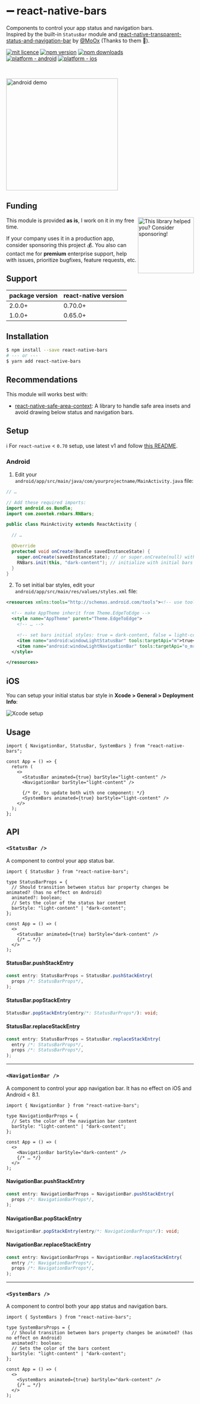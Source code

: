 # ➖ react-native-bars

Components to control your app status and navigation bars.<br />
Inspired by the built-in `StatusBar` module and [react-native-transparent-status-and-navigation-bar](https://github.com/MoOx/react-native-transparent-status-and-navigation-bar) by [@MoOx](https://github.com/MoOx) (Thanks to them 💖).

[![mit licence](https://img.shields.io/dub/l/vibe-d.svg?style=for-the-badge)](https://github.com/zoontek/react-native-bars/blob/main/LICENSE)
[![npm version](https://img.shields.io/npm/v/react-native-bars?style=for-the-badge)](https://www.npmjs.org/package/react-native-bars)
[![npm downloads](https://img.shields.io/npm/dt/react-native-bars.svg?label=downloads&style=for-the-badge)](https://www.npmjs.org/package/react-native-bars)
<br />
[![platform - android](https://img.shields.io/badge/platform-Android-3ddc84.svg?logo=android&style=for-the-badge)](https://www.android.com)
[![platform - ios](https://img.shields.io/badge/platform-iOS-000.svg?logo=apple&style=for-the-badge)](https://developer.apple.com/ios)

<br>

<p>
  <img width="300" src="https://raw.githubusercontent.com/zoontek/react-native-bars/HEAD/docs/android_demo.gif?raw=true" alt="android demo"></img>
</p>

## Funding

<a href="https://github.com/sponsors/zoontek">
  <img align="right" width="150" alt="This library helped you? Consider sponsoring!" src=".github/funding-octocat.svg">
</a>

This module is provided **as is**, I work on it in my free time.

If your company uses it in a production app, consider sponsoring this project 💰. You also can contact me for **premium** enterprise support, help with issues, prioritize bugfixes, feature requests, etc.

## Support

| package version | react-native version |
| --------------- | -------------------- |
| 2.0.0+          | 0.70.0+              |
| 1.0.0+          | 0.65.0+              |

## Installation

```bash
$ npm install --save react-native-bars
# --- or ---
$ yarn add react-native-bars
```

## Recommendations

This module will works best with:

- [react-native-safe-area-context](https://github.com/th3rdwave/react-native-safe-area-context): A library to handle safe area insets and avoid drawing below status and navigation bars.

## Setup

ℹ️ For `react-native` < `0.70` setup, use latest v1 and follow [this README](https://github.com/zoontek/react-native-bars/blob/1.1.2/README.md).

### Android

1. Edit your `android/app/src/main/java/com/yourprojectname/MainActivity.java` file:

```java
// …

// Add these required imports:
import android.os.Bundle;
import com.zoontek.rnbars.RNBars;

public class MainActivity extends ReactActivity {

  // …

  @Override
  protected void onCreate(Bundle savedInstanceState) {
    super.onCreate(savedInstanceState); // or super.onCreate(null) with react-native-screens
    RNBars.init(this, "dark-content"); // initialize with initial bars styles (could be light-content)
  }
}
```

2. To set initial bar styles, edit your `android/app/src/main/res/values/styles.xml` file:<br>

```xml
<resources xmlns:tools="http://schemas.android.com/tools"><!-- use tools -->

  <!-- make AppTheme inherit from Theme.EdgeToEdge -->
  <style name="AppTheme" parent="Theme.EdgeToEdge">
    <!-- … -->

    <!-- set bars initial styles: true = dark-content, false = light-content -->
    <item name="android:windowLightStatusBar" tools:targetApi="m">true</item>
    <item name="android:windowLightNavigationBar" tools:targetApi="o_mr1">true</item>
  </style>

</resources>
```

## iOS

You can setup your initial status bar style in **Xcode > General > Deployment Info**:

![Xcode setup](https://raw.githubusercontent.com/zoontek/react-native-bars/HEAD/docs/xcode_setup.png?raw=true)

## Usage

```tsx
import { NavigationBar, StatusBar, SystemBars } from "react-native-bars";

const App = () => {
  return (
    <>
      <StatusBar animated={true} barStyle="light-content" />
      <NavigationBar barStyle="light-content" />

      {/* Or, to update both with one component: */}
      <SystemBars animated={true} barStyle="light-content" />
    </>
  );
};
```

## API

### `<StatusBar />`

A component to control your app status bar.

```tsx
import { StatusBar } from "react-native-bars";

type StatusBarProps = {
  // Should transition between status bar property changes be animated? (has no effect on Android)
  animated?: boolean;
  // Sets the color of the status bar content
  barStyle: "light-content" | "dark-content";
};

const App = () => (
  <>
    <StatusBar animated={true} barStyle="dark-content" />
    {/* … */}
  </>
);
```

#### StatusBar.pushStackEntry

```ts
const entry: StatusBarProps = StatusBar.pushStackEntry(
  props /*: StatusBarProps*/,
);
```

#### StatusBar.popStackEntry

```ts
StatusBar.popStackEntry(entry/*: StatusBarProps*/): void;
```

#### StatusBar.replaceStackEntry

```ts
const entry: StatusBarProps = StatusBar.replaceStackEntry(
  entry /*: StatusBarProps*/,
  props /*: StatusBarProps*/,
);
```

---

### `<NavigationBar />`

A component to control your app navigation bar. It has no effect on iOS and Android < 8.1.

```tsx
import { NavigationBar } from "react-native-bars";

type NavigationBarProps = {
  // Sets the color of the navigation bar content
  barStyle: "light-content" | "dark-content";
};

const App = () => (
  <>
    <NavigationBar barStyle="dark-content" />
    {/* … */}
  </>
);
```

#### NavigationBar.pushStackEntry

```ts
const entry: NavigationBarProps = NavigationBar.pushStackEntry(
  props /*: NavigationBarProps*/,
);
```

#### NavigationBar.popStackEntry

```ts
NavigationBar.popStackEntry(entry/*: NavigationBarProps*/): void;
```

#### NavigationBar.replaceStackEntry

```ts
const entry: NavigationBarProps = NavigationBar.replaceStackEntry(
  entry /*: NavigationBarProps*/,
  props /*: NavigationBarProps*/,
);
```

---

### `<SystemBars />`

A component to control both your app status and navigation bars.

```tsx
import { SystemBars } from "react-native-bars";

type SystemBarsProps = {
  // Should transition between bars property changes be animated? (has no effect on Android)
  animated?: boolean;
  // Sets the color of the bars content
  barStyle: "light-content" | "dark-content";
};

const App = () => (
  <>
    <SystemBars animated={true} barStyle="dark-content" />
    {/* … */}
  </>
);
```

